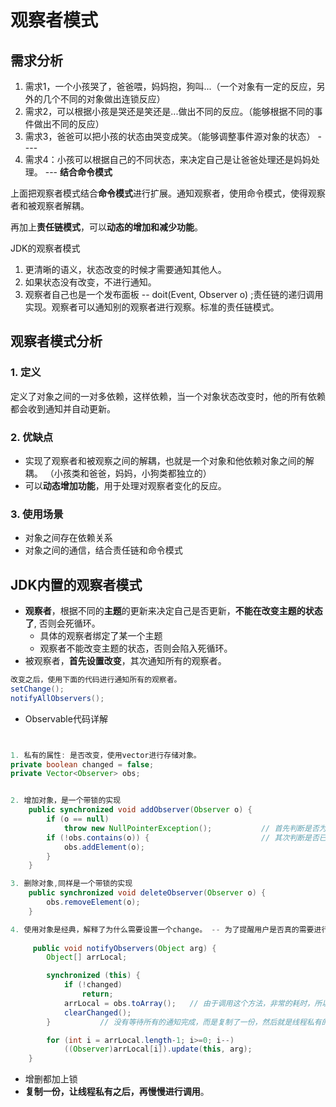 # 观察者模式



## 需求分析

1. 需求1，一个小孩哭了，爸爸喂，妈妈抱，狗叫...（一个对象有一定的反应，另外的几个不同的对象做出连锁反应）
2. 需求2，可以根据小孩是哭还是笑还是...做出不同的反应。（能够根据不同的事件做出不同的反应）
3. 需求3，爸爸可以把小孩的状态由哭变成笑。（能够调整事件源对象的状态）  ---- 
4. 需求4：小孩可以根据自己的不同状态，来决定自己是让爸爸处理还是妈妈处理。 --- **结合命令模式**

上面把观察者模式结合**命令模式**进行扩展。通知观察者，使用命令模式，使得观察者和被观察者解耦。

再加上**责任链模式**，可以**动态的增加和减少功能**。







JDK的观察者模式

1. 更清晰的语义，状态改变的时候才需要通知其他人。
2. 如果状态没有改变，不进行通知。
3. 观察者自己也是一个发布面板 -- doit(Event, Observer o) ;责任链的递归调用实现。观察者可以通知别的观察者进行观察。标准的责任链模式。



## 观察者模式分析

### 1. 定义

定义了对象之间的一对多依赖，这样依赖，当一个对象状态改变时，他的所有依赖都会收到通知并自动更新。

### 2. 优缺点

- 实现了观察者和被观察之间的解耦，也就是一个对象和他依赖对象之间的解耦。 （小孩类和爸爸，妈妈，小狗类都独立的）
- 可以**动态增加功能**，用于处理对观察者变化的反应。



### 3. 使用场景

- 对象之间存在依赖关系
- 对象之间的通信，结合责任链和命令模式









## JDK内置的观察者模式



- **观察者**，根据不同的**主题**的更新来决定自己是否更新，**不能在改变主题的状态了**, 否则会死循环。
  - 具体的观察者绑定了某一个主题
  - 观察者不能改变主题的状态，否则会陷入死循环。
- 被观察者，**首先设置改变**，其次通知所有的观察者。

```java
改变之后，使用下面的代码进行通知所有的观察者。
setChange();
notifyAllObservers();

```

- Observable代码详解

```java


1. 私有的属性: 是否改变，使用vector进行存储对象。
private boolean changed = false;
private Vector<Observer> obs;


2. 增加对象，是一个带锁的实现
    public synchronized void addObserver(Observer o) {
        if (o == null)
            throw new NullPointerException();			// 首先判断是否为空
        if (!obs.contains(o)) {							// 其次判断是否已经有了，使用set会更快。
            obs.addElement(o);
        }
    }

3. 删除对象,同样是一个带锁的实现
    public synchronized void deleteObserver(Observer o) {
        obs.removeElement(o);
    }

4. 使用对象是经典，解释了为什么需要设置一个change。 -- 为了提醒用户是否真的需要进行。
    
     public void notifyObservers(Object arg) {
        Object[] arrLocal;

        synchronized (this) {					
            if (!changed)
                return;
            arrLocal = obs.toArray();	// 由于调用这个方法，非常的耗时，所以需要用户显示调用设置为true，才进行调用
            clearChanged();
        }			// 没有等待所有的通知完成，而是复制了一份，然后就是线程私有的了，之后再慢慢进行处理，防止锁太长时间。

        for (int i = arrLocal.length-1; i>=0; i--)
            ((Observer)arrLocal[i]).update(this, arg);
    }

```

- 增删都加上锁
- **复制一份，让线程私有之后，再慢慢进行调用**。


